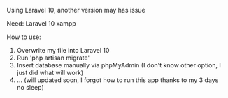 Using Laravel 10, another version may has issue

Need:
Laravel 10
xampp


How to use:

1. Overwrite my file into Laravel 10
2. Run 'php artisan migrate'
3. Insert database manually via phpMyAdmin (I don't know other option, I just did what will work)
4. ... (will updated soon, I forgot how to run this app thanks to my 3 days no sleep)